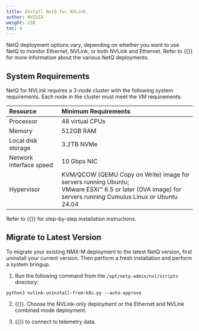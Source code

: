 ```yaml
---
title: Install NetQ for NVLink
author: NVIDIA
weight: 250
toc: 4
---
```


NetQ deployment options vary, depending on whether you want to use NetQ to monitor Ethernet, NVLink, or both NVLink and Ethernet. Refer to {{<link title="Before You Install" text="Before You Install">}} for more information about the various NetQ deployments.

## System Requirements

NetQ for NVLink requires a 3-node cluster with the following system requirements. Each node in the cluster must meet the VM requirements:

| Resource | Minimum Requirements |
| :--- | :--- |
| Processor | 48 virtual CPUs |
| Memory | 512GB RAM |
| Local disk storage | 3.2TB NVMe |
| Network interface speed | 10 Gbps NIC |
| Hypervisor | KVM/QCOW (QEMU Copy on Write) image for servers running Ubuntu;<br> VMware ESXi™ 6.5 or later (OVA image) for servers running Cumulus Linux or Ubuntu 24.04 |

Refer to {{<link title="Install the NetQ System" text="Install NetQ">}} for step-by-step installation instructions.

## Migrate to Latest Version

To migrate your existing NMX-M deployment to the latest NetQ version, first uninstall your current version. Then perform a fresh installation and perform a system bringup.

1. Run the following command from the `/opt/netq-admin/nvl/scripts` directory:

```
python3 nvlink-uninstall-from-k8s.py --auto-approve
```

2. {{<link title="Install the NetQ System" text="Install NetQ">}}. Choose the NVLink-only deployment or the Ethernet and NVLink combined mode deployment.

3. {{<link title="NVLink Bringup" text="Perform a system bringup">}} to connect to telemetry data.
